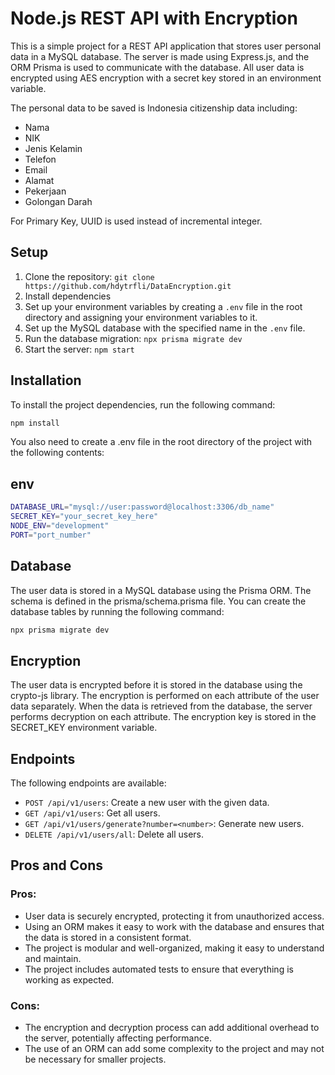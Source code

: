 # Node.js REST API with Encryption

This is a simple project for a REST API application that stores user personal data in a MySQL database. The server is made using Express.js, and the ORM Prisma is used to communicate with the database. All user data is encrypted using AES encryption with a secret key stored in an environment variable.

The personal data to be saved is Indonesia citizenship data including:

-   Nama
-   NIK
-   Jenis Kelamin
-   Telefon
-   Email
-   Alamat
-   Pekerjaan
-   Golongan Darah

For Primary Key, UUID is used instead of incremental integer.

## Setup

1. Clone the repository: `git clone https://github.com/hdytrfli/DataEncryption.git`
2. Install dependencies
3. Set up your environment variables by creating a `.env` file in the root directory and assigning your environment variables to it.
4. Set up the MySQL database with the specified name in the `.env` file.
5. Run the database migration: `npx prisma migrate dev`
6. Start the server: `npm start`

## Installation

To install the project dependencies, run the following command:

```bash
npm install
```

You also need to create a .env file in the root directory of the project with the following contents:

## env

```bash
DATABASE_URL="mysql://user:password@localhost:3306/db_name"
SECRET_KEY="your_secret_key_here"
NODE_ENV="development"
PORT="port_number"
```

## Database

The user data is stored in a MySQL database using the Prisma ORM. The schema is defined in the prisma/schema.prisma file. You can create the database tables by running the following command:

```bash
npx prisma migrate dev
```

## Encryption

The user data is encrypted before it is stored in the database using the crypto-js library. The encryption is performed on each attribute of the user data separately. When the data is retrieved from the database, the server performs decryption on each attribute. The encryption key is stored in the SECRET_KEY environment variable.

## Endpoints

The following endpoints are available:

-   `POST /api/v1/users`: Create a new user with the given data.
-   `GET /api/v1/users`: Get all users.
-   `GET /api/v1/users/generate?number=<number>`: Generate <number> new users.
-   `DELETE /api/v1/users/all`: Delete all users.

## Pros and Cons

### Pros:

-   User data is securely encrypted, protecting it from unauthorized access.
-   Using an ORM makes it easy to work with the database and ensures that the data is stored in a consistent format.
-   The project is modular and well-organized, making it easy to understand and maintain.
-   The project includes automated tests to ensure that everything is working as expected.

### Cons:

-   The encryption and decryption process can add additional overhead to the server, potentially affecting performance.
-   The use of an ORM can add some complexity to the project and may not be necessary for smaller projects.
